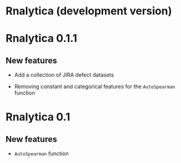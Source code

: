 # Rnalytica (development version)

# Rnalytica 0.1.1

## New features

* Add a collection of JIRA defect datasets

* Removing constant and categorical features for the `AutoSpearman` function

# Rnalytica 0.1

## New features

* `AutoSpearman` function